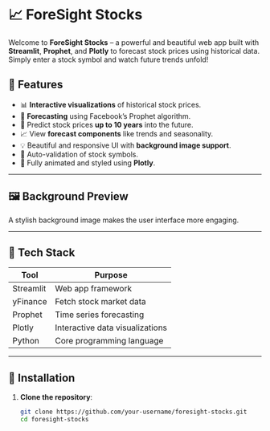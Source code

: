 # 📈 ForeSight Stocks

Welcome to **ForeSight Stocks** – a powerful and beautiful web app built with **Streamlit**, **Prophet**, and **Plotly** to forecast stock prices using historical data. Simply enter a stock symbol and watch future trends unfold!

## 🌟 Features

- 📊 **Interactive visualizations** of historical stock prices.
- 🔮 **Forecasting** using Facebook’s Prophet algorithm.
- 📆 Predict stock prices **up to 10 years** into the future.
- 📈 View **forecast components** like trends and seasonality.
- 💡 Beautiful and responsive UI with **background image support**.
- 🧠 Auto-validation of stock symbols.
- 🎨 Fully animated and styled using **Plotly**.

---

## 🖼 Background Preview

A stylish background image makes the user interface more engaging.

---

## 🧪 Tech Stack

| Tool        | Purpose                          |
|-------------|----------------------------------|
| Streamlit   | Web app framework                |
| yFinance    | Fetch stock market data          |
| Prophet     | Time series forecasting          |
| Plotly      | Interactive data visualizations  |
| Python      | Core programming language        |

---

## 🔧 Installation

1. **Clone the repository**:
   ```bash
   git clone https://github.com/your-username/foresight-stocks.git
   cd foresight-stocks
